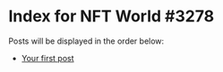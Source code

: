 # Index for NFT World #3278
Posts will be displayed in the order below:

- [Your first post](./001-first.md)

